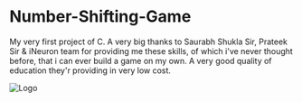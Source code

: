 # Number-Shifting-Game
My very first project of C. A very big thanks to Saurabh Shukla Sir, Prateek Sir &amp; iNeuron team for providing me these skills, of which i've never thought before, that i can ever build a game on my own. A very good quality of education they'r providing in very low cost. 

![Logo](https://i.ytimg.com/vi/5mbQuIr6f8o/maxresdefault.jpg)

